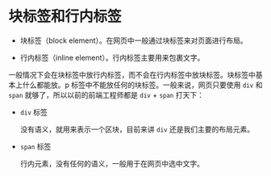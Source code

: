 # 块标签和行内标签

- 块标签（block element）。在网页中一般通过块标签来对页面进行布局。

- 行内标签（inline element）。行内标签主要用来包裹文字。

一般情况下会在块标签中放行内标签，而不会在行内标签中放块标签。块标签中基本上什么都能放。p 标签中不能放任何的块标签。一般来说，网页只要使用 `div` 和 `span` 就够了，所以以前的前端工程师都是 `div` + `span` 打天下：

- `div` 标签

  没有语义，就用来表示一个区块，目前来讲 `div` 还是我们主要的布局元素。

- `span` 标签

  行内元素，没有任何的语义，一般用于在网页中选中文字。
